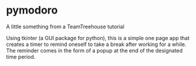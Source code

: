 # pymodoro
A little something from a TeamTreehouse tutorial

Using tkinter (a GUI package for python), this is a simple one page app that creates a timer to remind oneself to take a break after  working for a while. The reminder comes in the form of a popup at the end of the designated time period. 
